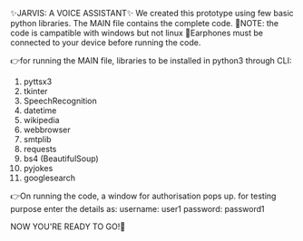 ✨JARVIS: A VOICE ASSISTANT✨
We created this prototype using few basic python libraries.
The MAIN file contains the complete code.
🔴NOTE: the code is campatible with windows but not linux
🔴Earphones must be connected to your device before running the code.

👉for running the MAIN file, libraries to be installed in python3 through CLI:

1. pyttsx3 
2. tkinter 
3. SpeechRecognition
4. datetime 
5. wikipedia
6. webbrowser
7. smtplib
8. requests
9. bs4  (BeautifulSoup)
10. pyjokes
11. googlesearch 

👉On running the code, a window for authorisation pops up. for testing purpose enter the details as:
username: user1
password: password1

NOW YOU'RE READY TO GO!🎉
